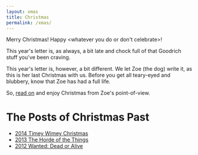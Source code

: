 ```yaml
---
layout: xmas
title: Christmas
permalink: /xmas/
---
```


Merry Christmas! Happy <whatever you do or don't celebrate>!

This year's letter is, as always, a bit late and chock full of that Goodrich stuff you've been craving.

This year's letter is, however, a bit different. We let Zoe (the dog) write it, as this is her last Christmas with us. Before you get all teary-eyed and blubbery, know that Zoe has had a full life. 

So, [read on](/xmas/2015) and enjoy Christmas from Zoe's point-of-view.


# The Posts of Christmas Past

* <a href="/xmas/2014">2014 Timey Wimey Christmas</a>
* <a href="/xmas/2013">2013 The Horde of the Things</a>
* <a href="/xmas/2012">2012 Wanted: Dead or Alive</a>
